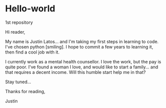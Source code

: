 # Hello-world
1st repository

Hi reader,

My name is Justin Latos... and I'm taking my first steps in learning to code.  I've chosen python [smiling].  I hope to commit a few years to learning it, then find a cool job with it.

I currently work as a mental health counsellor.  I love the work, but the pay is quite poor.  I've found a woman I love, and would like to start a family... and that requires a decent income.  Will this humble start help me in that?  

Stay tuned...

Thanks for reading,

Justin
